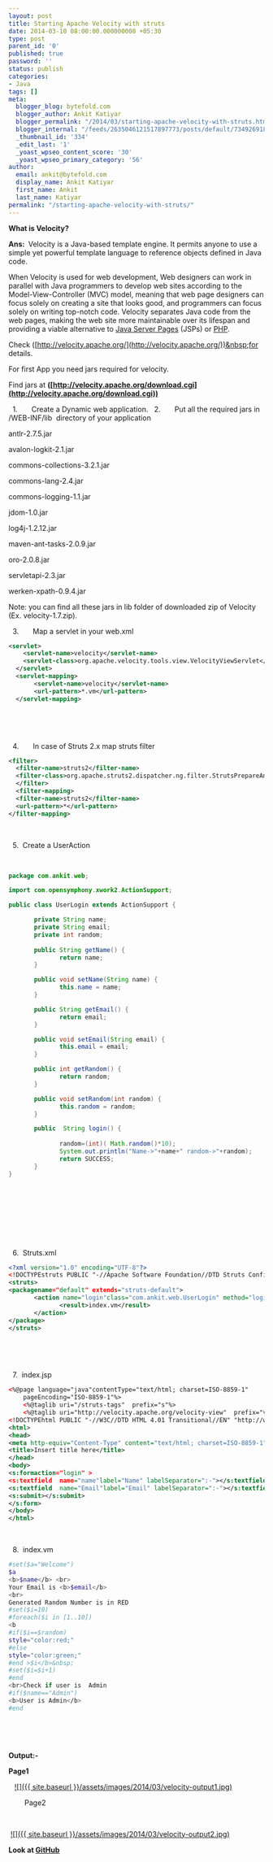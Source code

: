 ```yaml
---
layout: post
title: Starting Apache Velocity with struts
date: 2014-03-10 08:00:00.000000000 +05:30
type: post
parent_id: '0'
published: true
password: ''
status: publish
categories:
- Java
tags: []
meta:
  blogger_blog: bytefold.com
  blogger_author: Ankit Katiyar
  blogger_permalink: "/2014/03/starting-apache-velocity-with-struts.html"
  blogger_internal: "/feeds/2635046121517897773/posts/default/7349269182651263975"
  _thumbnail_id: '334'
  _edit_last: '1'
  _yoast_wpseo_content_score: '30'
  _yoast_wpseo_primary_category: '56'
author:
  email: ankit@bytefold.com
  display_name: Ankit Katiyar
  first_name: Ankit
  last_name: Katiyar
permalink: "/starting-apache-velocity-with-struts/"
---
```

 **What is Velocity?**

**Ans:&nbsp;** Velocity is a Java-based template engine. It permits anyone to use a simple yet powerful template language to reference objects defined in Java code.

When Velocity is used for web development, Web designers can work in parallel with Java programmers to develop web sites according to the Model-View-Controller (MVC) model, meaning that web page designers can focus solely on creating a site that looks good, and programmers can focus solely on writing top-notch code. Velocity separates Java code from the web pages, making the web site more maintainable over its lifespan and providing a viable alternative to&nbsp;[Java Server Pages](http://java.sun.com/products/jsp/)&nbsp;(JSPs) or&nbsp;[PHP](http://www.php.net/).

Check ([http://velocity.apache.org/](http://velocity.apache.org/))&nbsp;for details.

For first App you need jars required for velocity.

Find jars at **([http://velocity.apache.org/download.cgi](http://velocity.apache.org/download.cgi))**

<!-- [if !supportLists]-->&nbsp;&nbsp;1.&nbsp;&nbsp;&nbsp;&nbsp;&nbsp;&nbsp; <!--[endif]-->Create a Dynamic web application.

<!-- [if !supportLists]-->&nbsp;&nbsp;2.&nbsp;&nbsp;&nbsp;&nbsp;&nbsp;&nbsp; <!--[endif]-->Put all the required jars in /WEB-INF/lib&nbsp; directory of your application

antlr-2.7.5.jar

avalon-logkit-2.1.jar

commons-collections-3.2.1.jar

commons-lang-2.4.jar

commons-logging-1.1.jar

jdom-1.0.jar

log4j-1.2.12.jar

maven-ant-tasks-2.0.9.jar

oro-2.0.8.jar

servletapi-2.3.jar

werken-xpath-0.9.4.jar

Note: you can find all these jars in lib folder of downloaded zip of Velocity (Ex. velocity-1.7.zip).

<!-- [if !supportLists]-->&nbsp;&nbsp;3.&nbsp;&nbsp;&nbsp;&nbsp;&nbsp;&nbsp; <!--[endif]-->Map a servlet in your web.xml

```xml
<servlet>
    <servlet-name>velocity</servlet-name>
    <servlet-class>org.apache.velocity.tools.view.VelocityViewServlet</servlet-class>
  </servlet>
  <servlet-mapping>
       <servlet-name>velocity</servlet-name>
       <url-pattern>*.vm</url-pattern>
  </servlet-mapping>
```

&nbsp;

&nbsp;

<!-- [if !supportLists]-->&nbsp;&nbsp;4.&nbsp;&nbsp;&nbsp;&nbsp;&nbsp;&nbsp; <!--[endif]-->In case of Struts 2.x map struts filter

```xml
<filter>
  <filter-name>struts2</filter-name>
  <filter-class>org.apache.struts2.dispatcher.ng.filter.StrutsPrepareAndExecuteFilter</filter-class>
  </filter>
  <filter-mapping>
  <filter-name>struts2</filter-name>
  <url-pattern>*</url-pattern> 
</filter-mapping>
```

&nbsp;

<!-- [if !supportLists]-->&nbsp;&nbsp;5.&nbsp; <!--[endif]-->Create a UserAction

&nbsp;

```java
package com.ankit.web;

import com.opensymphony.xwork2.ActionSupport;

public class UserLogin extends ActionSupport {

       private String name;
       private String email;
       private int random;
      
       public String getName() {
              return name;
       }

       public void setName(String name) {
              this.name = name;
       }

       public String getEmail() {
              return email;
       }

       public void setEmail(String email) {
              this.email = email;
       }

       public int getRandom() {
              return random;
       }

       public void setRandom(int random) {
              this.random = random;
       }

       public  String login() {
             
              random=(int)( Math.random()*10);
              System.out.println("Name->"+name+" random->"+random);
              return SUCCESS;
       }
}
```

&nbsp;

&nbsp;

&nbsp;

&nbsp;

&nbsp;&nbsp;6.&nbsp; <!--[endif]-->Struts.xml

```xml
<?xml version="1.0" encoding="UTF-8"?>
<!DOCTYPEstruts PUBLIC "-//Apache Software Foundation//DTD Struts Configuration 2.1//EN" "http://struts.apache.org/dtds/struts-2.1.dtd">
<struts>
<packagename="default" extends="struts-default">
       <action name="login"class="com.ankit.web.UserLogin" method="login" >
              <result>index.vm</result>
       </action>
</package>
</struts>
```

&nbsp;

&nbsp;

<!-- [if !supportLists]-->&nbsp;&nbsp;7.&nbsp; <!--[endif]-->index.jsp

```xml
<%@page language="java"contentType="text/html; charset=ISO-8859-1"
    pageEncoding="ISO-8859-1"%>
    <%@taglib uri="/struts-tags"  prefix="s"%>
    <%@taglib uri="http://velocity.apache.org/velocity-view"  prefix="velocity"%>
<!DOCTYPEhtml PUBLIC "-//W3C//DTD HTML 4.01 Transitional//EN" "http://www.w3.org/TR/html4/loose.dtd">
<html>
<head>
<meta http-equiv="Content-Type" content="text/html; charset=ISO-8859-1">
<title>Insert title here</title>
</head>
<body>
<s:formaction="login" >
<s:textfield  name="name"label="Name" labelSeparator=":-"></s:textfield>
<s:textfield  name="Email"label="Email" labelSeparator=":-"></s:textfield>
<s:submit></s:submit>
</s:form>
</body>
</html>
```

&nbsp;

<!-- [if !supportLists]-->&nbsp;&nbsp;8.&nbsp; <!--[endif]-->index.vm

```bash
#set($a="Welcome")
$a
<b>$name</b> <br>
Your Email is <b>$email</b>
<br>
Generated Random Number is in RED
#set($i=10)
#foreach($i in [1..10])
<b
#if($i==$random)
style="color:red;"
#else
style="color:green;"
#end >$i</b>&nbsp;
#set($i=$i+1)
#end
<br>Check if user is  Admin
#if($name=="Admin")
<b>User is Admin</b>
#end
```

&nbsp;

&nbsp;

**Output:-&nbsp;**

**Page1**

&nbsp; &nbsp;[![]({{ site.baseurl }}/assets/images/2014/03/velocity-output1.jpg)](http://bytefold.com/wp-content/uploads/2014/03/velocity-output1.jpg)

&nbsp; &nbsp; &nbsp; &nbsp; Page2

&nbsp;

&nbsp;[![]({{ site.baseurl }}/assets/images/2014/03/velocity-output2.jpg)](http://bytefold.com/wp-content/uploads/2014/03/velocity-output2.jpg)

**Look at [GitHub](https://github.com/ankitkatiyar91/bytefold/tree/master/VelocityWithStrutsTest)**

